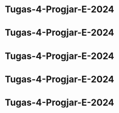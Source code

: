 # Tugas-4-Progjar-E-2024
# Tugas-4-Progjar-E-2024
# Tugas-4-Progjar-E-2024
# Tugas-4-Progjar-E-2024
# Tugas-4-Progjar-E-2024
